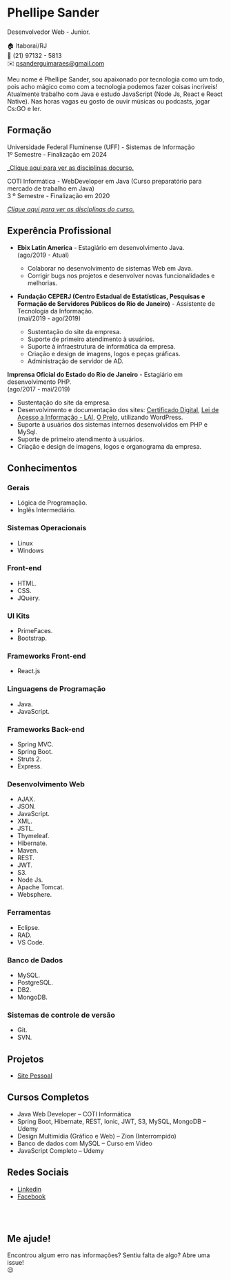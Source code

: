 # Phellipe Sander
Desenvolvedor Web - Junior.

:house:      Itaboraí/RJ <br>
:iphone:     (21) 97132 - 5813 <br>
:envelope:   psanderguimaraes@gmail.com

Meu nome é Phellipe Sander, sou apaixonado por tecnologia como um todo, pois acho mágico como com a tecnologia podemos fazer coisas incríveis! Atualmente trabalho com Java e estudo JavaScript (Node Js, React e React Native).
Nas horas vagas eu gosto de ouvir músicas ou podcasts, jogar Cs:GO e ler.

## Formação
Universidade Federal Fluminense (UFF) - Sistemas de Informação <br>
1º Semestre - Finalização em 2024

[_Clique aqui para ver as disciplinas docurso.](http://www.ic.uff.br/images/documentos/sistemas_de_informacao/arquivos/Curriculo/PPC_COMPLETO.pdf)

COTI Informática - WebDeveloper em Java (Curso preparatório para mercado de trabalho em Java) <br>
3 º Semestre - Finalização em 2020

[_Clique aqui para ver as disciplinas do curso._](COTI.md)

## Experência Profissional

* **Ebix Latin America** - Estagiário em desenvolvimento Java. <br>
(ago/2019 -  Atual)
  * Colaborar no desenvolvimento de sistemas Web em Java.
  * Corrigir bugs nos projetos e desenvolver novas funcionalidades e melhorias.


 
* **Fundação CEPERJ (Centro Estadual de Estatísticas, Pesquisas e Formação de Servidores Públicos do Rio de Janeiro)** -
Assistente de Tecnologia da Informação. <br>
(mai/2019 -  ago/2019)
  * Sustentação do site da empresa. 
  * Suporte de primeiro atendimento à usuários. 
  * Suporte à infraestrutura de informática da empresa. 
  * Criação e design de imagens, logos e peças gráficas.
  * Administração de servidor de AD.



**Imprensa Oficial do Estado do Rio de Janeiro** - Estagiário em desenvolvimento PHP. <br>
(ago/2017 -  mai/2019) 
  * Sustentação do site da empresa. 
  * Desenvolvimento e documentação dos sites: [Certificado Digital](http://certificadodigital.ioerj.com.br), [Lei de Acesso a Informação - LAI](http://lai.ioerj.com.br/), [O Prelo](http://oprelo.ioerj.com.br/), utilizando WordPress.
  * Suporte à usuários dos sistemas internos desenvolvidos em PHP e MySql.
  * Suporte de primeiro atendimento à usuários. 
  * Criação e design de imagens, logos e organograma da empresa.


## Conhecimentos

### Gerais
* Lógica de Programação.
* Inglês Intermediário.

### Sistemas Operacionais
* Linux
* Windows

### Front-end
* HTML.
* CSS.
* JQuery.

### UI Kits
* PrimeFaces.
* Bootstrap.

### Frameworks Front-end
* React.js

### Linguagens de Programação
* Java.
* JavaScript.

### Frameworks Back-end
* Spring MVC.
* Spring Boot.
* Struts 2.
* Express.

### Desenvolvimento Web
* AJAX.
* JSON.
* JavaScript.
* XML.
* JSTL.
* Thymeleaf.
* Hibernate.
* Maven.
* REST.
* JWT.
* S3.
* Node Js.
* Apache Tomcat.
* Websphere.

### Ferramentas
* Eclipse.
* RAD.
* VS Code.

### Banco de Dados
* MySQL.
* PostgreSQL.
* DB2.
* MongoDB.

### Sistemas de controle de versão
* Git.
* SVN.

## Projetos
* [Site Pessoal](#)

## Cursos Completos
* Java Web Developer – COTI Informática
* Spring Boot, Hibernate, REST, Ionic, JWT, S3, MySQL, MongoDB – Udemy
* Design Multimídia (Gráfico e Web) – Zion (Interrompido)
* Banco de dados com MySQL –  Curso em Vídeo
* JavaScript Completo – Udemy


## Redes Sociais
*  [Linkedin](https://www.linkedin.com/in/phellipe-sander/)
*  [Facebook](https://www.facebook.com/phellipe.sander)

<br><br>

## Me ajude!
Encontrou algum erro nas informações? Sentiu falta de algo? Abre uma issue! <br> :wink:
